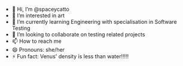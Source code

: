 - 👋 Hi, I’m @spaceycatto
- 👀 I’m interested in art
- 🌱 I’m currently learning Engineering with specialisation in Software Testing
- 💞️ I’m looking to collaborate on testing related projects
- 📫 How to reach me
- 😄 Pronouns: she/her
- ⚡ Fun fact: Venus' density is less than water!!!!!

<!---
spaceycatto/spaceycatto is a ✨ special ✨ repository because its `README.md` (this file) appears on your GitHub profile.
You can click the Preview link to take a look at your changes.
--->
